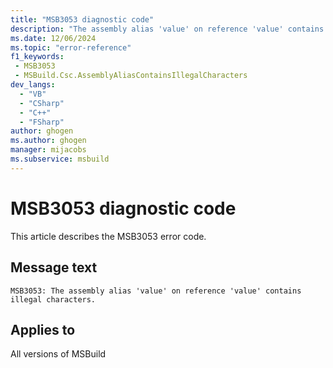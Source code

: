 ```yaml
---
title: "MSB3053 diagnostic code"
description: "The assembly alias 'value' on reference 'value' contains illegal characters."
ms.date: 12/06/2024
ms.topic: "error-reference"
f1_keywords:
 - MSB3053
 - MSBuild.Csc.AssemblyAliasContainsIllegalCharacters
dev_langs:
  - "VB"
  - "CSharp"
  - "C++"
  - "FSharp"
author: ghogen
ms.author: ghogen
manager: mijacobs
ms.subservice: msbuild
---
```


# MSB3053 diagnostic code

<!-- :::ErrorDefinitionDescription::: -->
<!-- :::editable-content name="introDescription"::: -->
This article describes the MSB3053 error code.
<!-- :::editable-content-end::: -->

## Message text

```output
MSB3053: The assembly alias 'value' on reference 'value' contains illegal characters.
```

<!-- :::editable-content name="postOutputDescription"::: -->
<!--
{StrBegin="MSB3053: "}
-->
<!-- :::editable-content-end::: -->
<!-- :::ErrorDefinitionDescription-end::: -->

## Applies to

All versions of MSBuild
